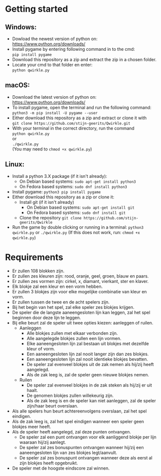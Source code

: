 # Getting started
## Windows:
* Dowload the newest version of python on: https://www.python.org/downloads/
* Install pygame by entering following command in to the cmd:  
`pip install pygame`
* Download this repository as a zip and extract the zip in a chosen folder.
* Locate your cmd to that folder en enter:  
`python qwirkle.py`

## macOS:
* Download the latest version of python on: https://www.python.org/downloads/
* To install pygame, open the terminal and run the following command:  
`python3 -m pip install -U pygame --user`
* Either download this repository as a zip and extract or clone it with  
`git clone https://github.com/stijn-geerits/Qwirkle.git`
* With your terminal in the correct directory, run the command  
`python qwirkle.py`  
or  
`./qwirkle.py`  
(You may need to `chmod +x qwirkle.py`)


## Linux:
* Install a python 3.X package (if it isn't already):
  + On Debian based systems:
  `sudo apt-get install python3`
  + On Fedora based systems:
  `sudo dnf install python3`
* Install pygame:
`python3 pip install pygame`
* Either download this repository as a zip or clone it:
  + Install git (if it isn't already)
    - On Debian based systems:
    `sudo apt-get install git`
    - On Fedora based systems:
    `sudo dnf install git`
  + Clone the repository
  `git clone https://github.com/stijn-geerits/Qwirkle`
* Run the game by double clicking or running in a terminal:
`python3 qwirkle.py`
or
`./qwirkle.py`
(If this does not work, run: `chmod +x qwirkle.py`)

# Requirements

* Er zullen 108 blokken zijn.
* Er zullen zes kleuren zijn: rood, oranje, geel, groen, blauw en paars.
* Er zullen zes vormen zijn: cirkel, x, diamant, vierkant, ster en klaver.
* Elk blokje zal een kleur en een vorm hebben.
* Er zullen 3 blokjes zijn voor elke mogelijke combinatie van kleur en vorm.
* Er zullen tussen de twee en de acht spelers zijn.
* Bij het begin van het spel, zal elke speler zes blokjes krijgen.
* De speler die de langste aaneengesloten lijn kan leggen, zal het spel beginnen door deze lijn te leggen.
* Bij elke beurt zal de speler uit twee opties kiezen: aanleggen of ruilen.
  + Aanleggen
    - Alle blokjes zullen met elkaar verbonden zijn.
    - Alle aangelegde blokjes zullen een lijn vormen.
    - Elke aaneengesloten lijn zal bestaan uit blokjes met dezelfde kleur of vorm.
    - Een aaneengesloten lijn zal nooit langer zijn dan zes blokjes.
    - Een aaneengesloten lijn zal nooit identieke blokjes bevatten.
    - De speler zal evenveel blokjes uit de zak nemen als hij/zij heeft aangelegd.
    - Als de zak leeg is, zal de speler geen nieuwe blokjes nemen.
  + Ruilen
    - De speler zal evenveel blokjes in de zak steken als hij/zij er uit haalt.
    - De genomen blokjes zullen willekeurig zijn.
    - Als de zak leeg is en de speler kan niet aanleggen, zal de speler zijn/haar beurt overslaan.
* Als alle spelers hun beurt achtereenvolgens overslaan, zal het spel eindigen.
* Als de zak leeg is, zal het spel eindigen wanneer een speler geen blokjes meer heeft.
* Als de speler heeft aangelegd, zal deze punten ontvangen.
  + De speler zal een punt ontvangen voor elk aanliggend blokje per lijn waaraan hij/zij aanlegt.
  + De speler zal zes bonuspunten ontvangen wanneer hij/zij een aaneengesloten lijn van zes blokjes legt/aanvult.
  + De speler zal zes bonuspunt ontvangen wanneer deze als eerst al zijn blokjes heeft opgebruikt.
* De speler met de hoogste eindscore zal winnen.
